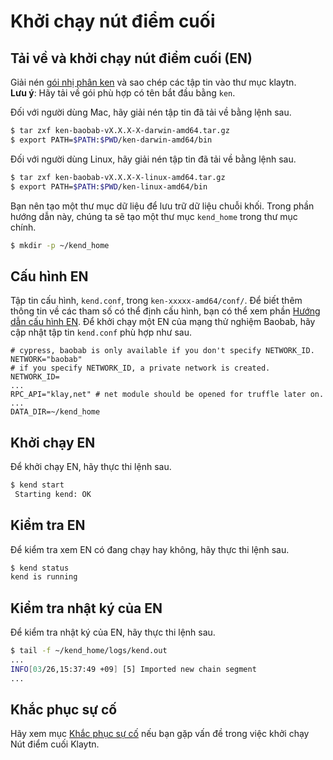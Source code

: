 # Khởi chạy nút điểm cuối

## Tải về và khởi chạy nút điểm cuối (EN) <a href="#download-and-initialize-an-endpoint-node-en" id="download-and-initialize-an-endpoint-node-en"></a>

Giải nén [gói nhị phân ken](../../installation-guide/download/#get-the-packages) và sao chép các tập tin vào thư mục klaytn.\
**Lưu ý**: Hãy tải về gói phù hợp có tên bắt đầu bằng `ken`.

Đối với người dùng Mac, hãy giải nén tập tin đã tải về bằng lệnh sau.

```bash
$ tar zxf ken-baobab-vX.X.X-X-darwin-amd64.tar.gz
$ export PATH=$PATH:$PWD/ken-darwin-amd64/bin
```

Đối với người dùng Linux, hãy giải nén tập tin đã tải về bằng lệnh sau.

```bash
$ tar zxf ken-baobab-vX.X.X-X-linux-amd64.tar.gz
$ export PATH=$PATH:$PWD/ken-linux-amd64/bin
```

Bạn nên tạo một thư mục dữ liệu để lưu trữ dữ liệu chuỗi khối. Trong phần hướng dẫn này, chúng ta sẽ tạo một thư mục `kend_home` trong thư mục chính.

```bash
$ mkdir -p ~/kend_home
```

## Cấu hình EN <a href="#configuring-the-en" id="configuring-the-en"></a>

Tập tin cấu hình, `kend.conf`, trong `ken-xxxxx-amd64/conf/`. Để biết thêm thông tin về các tham số có thể định cấu hình, bạn có thể xem phần [Hướng dẫn cấu hình EN](../../operation-guide/configuration.md). Để khởi chạy một EN của mạng thử nghiệm Baobab, hãy cập nhật tập tin `kend.conf` phù hợp như sau.

```
# cypress, baobab is only available if you don't specify NETWORK_ID.
NETWORK="baobab"
# if you specify NETWORK_ID, a private network is created.
NETWORK_ID=
...
RPC_API="klay,net" # net module should be opened for truffle later on.
...
DATA_DIR=~/kend_home
```

## Khởi chạy EN <a href="#launching-the-en" id="launching-the-en"></a>

Để khởi chạy EN, hãy thực thi lệnh sau.

```bash
$ kend start
 Starting kend: OK
```

## Kiểm tra EN <a href="#checking-the-en" id="checking-the-en"></a>

Để kiểm tra xem EN có đang chạy hay không, hãy thực thi lệnh sau.

```bash
$ kend status
kend is running
```

## Kiểm tra nhật ký của EN <a href="#checking-the-log-of-the-en" id="checking-the-log-of-the-en"></a>

Để kiểm tra nhật ký của EN, hãy thực thi lệnh sau.

```bash
$ tail -f ~/kend_home/logs/kend.out
...
INFO[03/26,15:37:49 +09] [5] Imported new chain segment                blocks=1    txs=0  mgas=0.000  elapsed=2.135ms   mgasps=0.000    number=71340 hash=f15511…c571da cache=155.56kB
...
```

## Khắc phục sự cố <a href="#troubleshooting" id="troubleshooting"></a>

Hãy xem mục [Khắc phục sự cố](../../operation-guide/errors-and-troubleshooting.md) nếu bạn gặp vấn đề trong việc khởi chạy Nút điểm cuối Klaytn.
